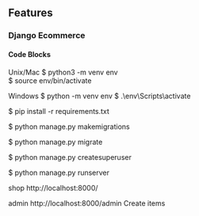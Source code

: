 ## Features

### Django Ecommerce

#### Code Blocks

Unix/Mac
$ python3 -m venv env   
$ source env/bin/activate

Windows
$ python -m venv env
$ .\env\Scripts\activate

$ pip install -r requirements.txt

$ python manage.py makemigrations

$ python manage.py migrate

$ python manage.py createsuperuser

$ python manage.py runserver 

shop http://localhost:8000/

admin http://localhost:8000/admin
Create items